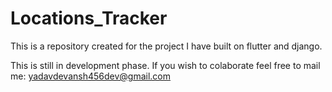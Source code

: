 # Locations_Tracker

This is a repository created for the project I have built on flutter and django.






This is still in development phase.
If you wish to colaborate feel free to mail me: yadavdevansh456dev@gmail.com


